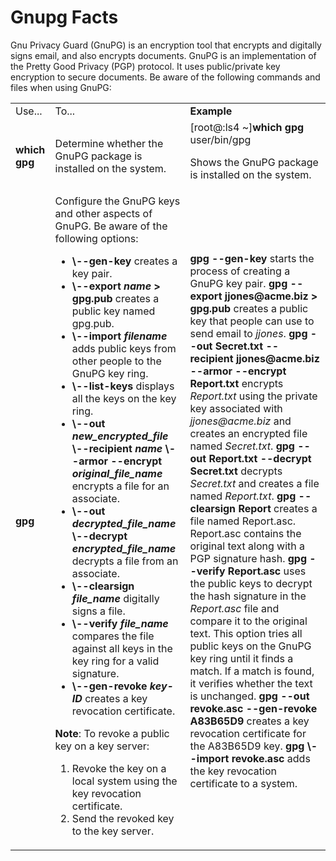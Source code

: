 # Gnupg Facts

Gnu Privacy Guard (GnuPG) is an encryption tool that encrypts and digitally
signs email, and also encrypts documents. GnuPG is an implementation of the
Pretty Good Privacy (PGP) protocol. It uses public/private key encryption to
secure documents. Be aware of the following commands and files when using
GnuPG:

<table>

<tr> <td>Use...</td> <td>To...</td> <td><b>Example</b></td>

</tr>

<tr> <td><b>which gpg</b></td> <td>Determine whether the GnuPG package is
installed on the system. </td> <td>[root@:ls4 ~]<b>which gpg  
</b>user/bin/gpg  
  
Shows the GnuPG package is installed on the system.</td>

</tr>

<tr> <td><b>gpg</b></td> <td>Configure the GnuPG keys and other aspects of
GnuPG. Be aware of the following options:

<ul>

<li><b> \--gen-key</b> creates a key pair.

</li>

<li><b>\--export <i>name</i> > gpg.pub </b>creates a public key named gpg.pub.

</li>

<li><b>\--import </b><i><b>filename</b> </i>adds public keys from other people
to the GnuPG key ring.

</li>

<li><b>\--list-keys</b> displays all the keys on the key ring.

</li>

<li><b>\--out <i>new_encrypted_file</i> \--recipient <i>name</i> \--armor
--encrypt <i>original_file_name </i></b>encrypts a file for an associate.

</li>

<li><b>\--out <i>decrypted_file_name</i> \--decrypt <i>encrypted_file_name</i>
</b>decrypts a file from an associate.

</li>

<li><b>\--clearsign <i>file_name</i></b> digitally signs a file.

</li>

<li><b>\--verify <i>file_name</i></b> compares the file against all keys in
the key ring for a valid signature.

</li>

<li><b>\--gen-revoke <i>key-ID</i></b> creates a key revocation certificate.

</li>

</ul>

<b>Note</b>: To revoke a public key on a key server:

<ol>

<li>Revoke the key on a local system using the key revocation certificate.

</li>

<li>Send the revoked key to the key server.

</li>

</ol> </td> <td><b>gpg --gen-key</b> starts the process of creating a GnuPG
key pair.  
<b>gpg --export jjones@acme.biz > gpg.pub</b> creates a public key that people
can use to send email to <i>jjones</i>.  
<b>gpg --out Secret.txt --recipient jjones@acme.biz --armor --encrypt
Report.txt</b> encrypts <i>Report.txt</i> using the private key associated
with<i><b> </b>jjones@acme.biz</i> and creates an encrypted file named <i>
Secret.txt</i>.  
<b>gpg --out Report.txt --decrypt Secret.txt </b>decrypts <i>Secret.txt</i>
and creates a file named <i>Report.txt</i>.  
<b>gpg --clearsign Report</b> creates a file named Report.asc. Report.asc
contains the original text along with a PGP signature hash.  
<b>gpg --verify Report.asc</b> uses the public keys to decrypt the hash
signature in the <i>Report.asc</i> file and compare it to the original text.
This option tries all public keys on the GnuPG key ring until it finds a
match. If a match is found, it verifies whether the text is unchanged.  
<b>gpg --out revoke.asc --gen-revoke A83B65D9 </b>creates a key revocation
certificate for the A83B65D9 key.  
<b>gpg</b> <b>\--import revoke.asc</b><i> </i>adds the key revocation
certificate to a system. </td>

</tr> </table>

